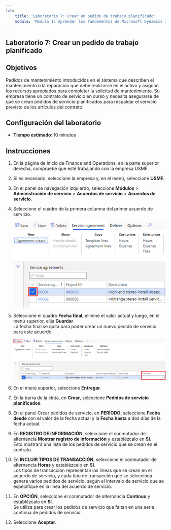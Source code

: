 ```yaml
---
lab:
    title: 'Laboratorio 7: Crear un pedido de trabajo planificado'
    module: 'Módulo 1: Aprender los fundamentos de Microsoft Dynamics 365 Supply Chain Management'
---
```


## Laboratorio 7: Crear un pedido de trabajo planificado

## Objetivos

Pedidos de mantenimiento introducidos en el sistema que describen el mantenimiento o la reparación que debe realizarse en el activo y asignan los recursos apropiados para completar la solicitud de mantenimiento. Su empresa tiene un contrato de servicio en curso y necesita asegurarse de que se crean pedidos de servicio planificados para respaldar el servicio previsto de los artículos del contrato.

## Configuración del laboratorio

   - **Tiempo estimado**: 10 minutos

## Instrucciones

1. En la página de inicio de Finance and Operations, en la parte superior derecha, compruebe que esté trabajando con la empresa USMF.

1. Si es necesario, seleccione la empresa y, en el menú, seleccione **USMF.**

1. En el panel de navegación izquierdo, seleccione **Módulos** > **Administración de servicio** > **Acuerdos de servicio** > **Acuerdos de servicio**.

1. Seleccione el cuadro de la primera columna del primer acuerdo de servicio.

    ![Imagen de pantalla del acuerdo de servicio seleccionado](./media/lp1-m5-select-service-agreement.png)

1. Seleccione el cuadro **Fecha final**, elimine el valor actual y luego, en el menú superior, elija **Guardar**.  
 La fecha final se quita para poder crear un nuevo pedido de servicio para este acuerdo.

    ![Imagen de pantalla que muestra la celda de fecha final vacía y la opción Guardar resaltada](./media/lp1-m5-update-date-save-service-agreement.png)

1. En el menú superior, seleccione **Entregar**.

1. En la barra de la cinta, en **Crear**, seleccione **Pedidos de servicio planificados**.

1. En el panel Crear pedidos de servicio, en **PERÍODO**, seleccione **Fecha desde** con el valor de la fecha actual y la **Fecha hasta** a dos días de la fecha actual.

1. En **REGISTRO DE INFORMACIÓN**, seleccione el conmutador de alternancia **Mostrar registro de información** y establézcalo en **Sí**.  
Esto mostrará una lista de los pedidos de servicio que se crean en el contrato.

1. En **INCLUIR TIPOS DE TRANSACCIÓN**, seleccione el conmutador de alternancia **Horas** y establézcalo en **Sí**.  
Los tipos de transacción representan las líneas que se crean en el acuerdo de servicio, y cada tipo de transacción que se selecciona genera varios pedidos de servicio, según el intervalo de servicio que se especifique en la línea del acuerdo de servicio.

1. En **OPCIÓN**, seleccione el conmutador de alternancia **Continuo** y establézcalo en **Sí**.  
Se utiliza para crear los pedidos de servicio que faltan en una serie continua de pedidos de servicio.

1. Seleccione **Aceptar**.
